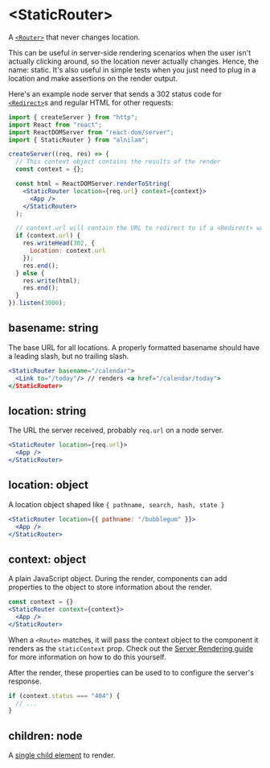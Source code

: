 # &lt;StaticRouter>

A [`<Router>`](Router.md) that never changes location.

This can be useful in server-side rendering scenarios when the user isn't actually clicking around, so the location never actually changes. Hence, the name: static. It's also useful in simple tests when you just need to plug in a location and make assertions on the render output.

Here's an example node server that sends a 302 status code for [`<Redirect>`](Redirect.md)s and regular HTML for other requests:

```jsx
import { createServer } from "http";
import React from "react";
import ReactDOMServer from "react-dom/server";
import { StaticRouter } from "alnilam";

createServer((req, res) => {
  // This context object contains the results of the render
  const context = {};

  const html = ReactDOMServer.renderToString(
    <StaticRouter location={req.url} context={context}>
      <App />
    </StaticRouter>
  );

  // context.url will contain the URL to redirect to if a <Redirect> was used
  if (context.url) {
    res.writeHead(302, {
      Location: context.url
    });
    res.end();
  } else {
    res.write(html);
    res.end();
  }
}).listen(3000);
```

## basename: string

The base URL for all locations. A properly formatted basename should have a leading slash, but no trailing slash.

```jsx
<StaticRouter basename="/calendar">
  <Link to="/today"/> // renders <a href="/calendar/today">
</StaticRouter>
```

## location: string

The URL the server received, probably `req.url` on a node server.

```jsx
<StaticRouter location={req.url}>
  <App />
</StaticRouter>
```

## location: object

A location object shaped like `{ pathname, search, hash, state }`

```jsx
<StaticRouter location={{ pathname: "/bubblegum" }}>
  <App />
</StaticRouter>
```

## context: object

A plain JavaScript object. During the render, components can add properties to the object to store information about the render.

```jsx
const context = {}
<StaticRouter context={context}>
  <App />
</StaticRouter>
```

When a `<Route>` matches, it will pass the context object to the component it renders as the `staticContext` prop. Check out the [Server Rendering guide](../server-rendering.md) for more information on how to do this yourself.

After the render, these properties can be used to to configure the server's response.

```js
if (context.status === "404") {
  // ...
}
```

## children: node

A [single child element](https://facebook.github.io/react/docs/react-api.html#react.children.only) to render.
